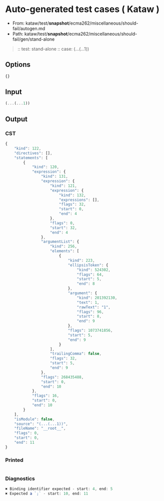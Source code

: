 # Auto-generated test cases ( Kataw )
- From: kataw/test/__snapshot__/ecma262/miscellaneous/should-fail/autogen.md
- Path: kataw/test/__snapshot__/ecma262/miscellaneous/should-fail/gen/stand-alone
> :: test: stand-alone
> :: case: (...(...1))
## Options

`````js
{}
`````
## Input

`````js
(...(...1))
`````
## Output

### CST

```javascript
{
    "kind": 122,
    "directives": [],
    "statements": [
        {
            "kind": 120,
            "expression": {
                "kind": 131,
                "expression": {
                    "kind": 121,
                    "expression": {
                        "kind": 132,
                        "expressions": [],
                        "flags": 32,
                        "start": 0,
                        "end": 4
                    },
                    "flags": 0,
                    "start": 32,
                    "end": 4
                },
                "argumentList": {
                    "kind": 256,
                    "elements": [
                        {
                            "kind": 223,
                            "ellipsisToken": {
                                "kind": 524302,
                                "flags": 64,
                                "start": 5,
                                "end": 8
                            },
                            "argument": {
                                "kind": 201392130,
                                "text": 1,
                                "rawText": "1",
                                "flags": 96,
                                "start": 8,
                                "end": 9
                            },
                            "flags": 1073741856,
                            "start": 5,
                            "end": 9
                        }
                    ],
                    "trailingComma": false,
                    "flags": 32,
                    "start": 5,
                    "end": 9
                },
                "flags": 268435488,
                "start": 0,
                "end": 10
            },
            "flags": 16,
            "start": 0,
            "end": 10
        }
    ],
    "isModule": false,
    "source": "(...(...1))",
    "fileName": "__root__",
    "flags": 0,
    "start": 0,
    "end": 11
}
```

### Printed

```javascript

```

### Diagnostics

```javascript
✖ Binding identifier expected - start: 4, end: 5
✖ Expected a `;` - start: 10, end: 11

```

